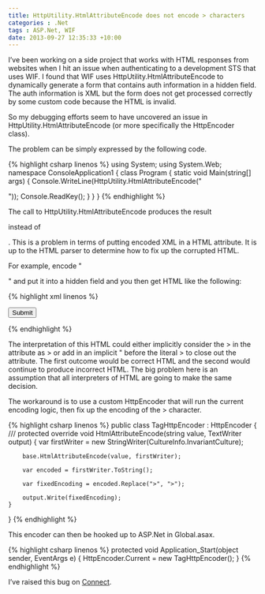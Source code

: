 ```yaml
---
title: HttpUtility.HtmlAttributeEncode does not encode > characters
categories : .Net
tags : ASP.Net, WIF
date: 2013-09-27 12:35:33 +10:00
---
```


I’ve been working on a side project that works with HTML responses from websites when I hit an issue when authenticating to a development STS that uses WIF. I found that WIF uses HttpUtility.HtmlAttributeEncode to dynamically generate a form that contains auth information in a hidden field. The auth information is XML but the form does not get processed correctly by some custom code because the HTML is invalid. 

So my debugging efforts seem to have uncovered an issue in HttpUtility.HtmlAttributeEncode (or more specifically the HttpEncoder class).

The problem can be simply expressed by the following code.

{% highlight csharp linenos %}
using System;
using System.Web;
namespace ConsoleApplication1
{
    class Program
    {
        static void Main(string[] args)
        {
            Console.WriteLine(HttpUtility.HtmlAttributeEncode("<p/>"));
            Console.ReadKey();
        }
    }
}
{% endhighlight %}

The call to HttpUtility.HtmlAttributeEncode produces the result <p/> instead of <p/>. This is a problem in terms of putting encoded XML in a HTML attribute. It is up to the HTML parser to determine how to fix up the corrupted HTML.

For example, encode "<p/>" and put it into a hidden field and you then get HTML like the following:

{% highlight xml linenos %}
<form>
    <input type="hidden" name="DataSet" value="<p/>" />
    <input type="submit" name="Submit" />
</form>
{% endhighlight %}

The interpretation of this HTML could either implicitly consider the > in the attribute as > or add in an implicit " before the literal > to close out the attribute. The first outcome would be correct HTML and the second would continue to produce incorrect HTML. The big problem here is an assumption that all interpreters of HTML are going to make the same decision.

The workaround is to use a custom HttpEncoder that will run the current encoding logic, then fix up the encoding of the > character.

{% highlight csharp linenos %}
public class TagHttpEncoder : HttpEncoder
{
    /// <inheritdoc />
    protected override void HtmlAttributeEncode(string value, TextWriter output)
    {
        var firstWriter = new StringWriter(CultureInfo.InvariantCulture);
    
        base.HtmlAttributeEncode(value, firstWriter);
    
        var encoded = firstWriter.ToString();
    
        var fixedEncoding = encoded.Replace(">", ">");
    
        output.Write(fixedEncoding);
    }
}
{% endhighlight %}

This encoder can then be hooked up to ASP.Net in Global.asax.

{% highlight csharp linenos %}
protected void Application_Start(object sender, EventArgs e)
{
    HttpEncoder.Current = new TagHttpEncoder();
}
{% endhighlight %}

I’ve raised this bug on [Connect][0].

[0]: https://connect.microsoft.com/VisualStudio/feedback/details/802421/httputility-htmlattributeencode-does-not-encode-characters#
